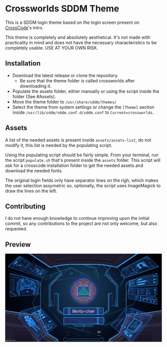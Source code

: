 # Crossworlds SDDM Theme
This is a SDDM login theme based on the login screen present on [CrossCode](https://www.cross-code.com/)'s intro.

This theme is completely and absolutely aesthetical. It's not made with practicality in mind and does not have the necessary characteristics to be completely usable. USE AT YOUR OWN RISK.

## Installation
- Download the latest release or clone the repository.
    - Be sure that the theme folder is called crossworlds after downloading it.
- Populate the assets folder, either manually or using the script inside the folder (See #Assets).
- Move the theme folder to `/usr/share/sddm/themes/`
- Select the theme from system settings or change the `[Theme]` section inside `/usr/lib/sddm/sddm.conf.d/sddm.conf` to `Current=crossworlds`.

## Assets
A list of the needed assets is present inside `assets/assets-list`, do not modify it, this list is needed by the populating script.

Using the populating script should be fairly simple. From your terminal, run the script `populate.sh` that's present inside the `assets` folder. This script will ask for a crosscode installation folder to get the needed assets and download the needed fonts.

The original login fields only have separator lines on the righ, which makes the user selection assymetric so, optionally, the script uses ImageMagick to draw the lines on the left.

## Contributing
I do not have enough knowledge to continue improving upon the initial commit, so any contributions to the project are not only welcome, but also requested.

## Preview
![](Previews/crossworlds.png)
